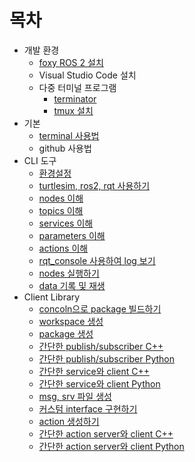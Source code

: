 # 목차
* 개발 환경
  * [foxy ROS 2 설치](https://docs.ros.org/en/foxy/Installation/Ubuntu-Install-Debians.html)
  * Visual Studio Code 설치
  * 다중 터미널 프로그램
    * [terminator](./terminator.md)
    * [tmux 설치](https://seongkyun.github.io/others/2019/01/05/tmux/)
* 기본
  * [terminal 사용법](https://m.hanbit.co.kr/channel/category/category_view.html?cms_code=CMS6390061632)
  * github 사용법
* CLI 도구
  * [환경설정](./환경설정.md)
  * [turtlesim, ros2, rqt 사용하기](./turtlesim_ros2_rqt.md)
  * [nodes 이해](./nodes.md)
  * [topics 이해](./topics.md)
  * [services 이해](./services.md)
  * [parameters 이해](./parameters.md)
  * [actions 이해](./actions.md)
  * [rqt_console 사용하여 log 보기](./usingRqt_console.md)
  * [nodes 실행하기](./launchingNode.md)
  * [data 기록 및 재생](./recordingPlayingBackData.md)
* Client Library
  * [concoln으로 package 빌드하기](./colconToBuildPackage.md)
  * [workspace 생성](./creatingWorkspace.md)
  * [package 생성](./creatingPackage.md)
  * [간단한 publish/subscriber C++](./writingPublisherSubscriber.md)
  * [간단한 publish/subscriber Python](./writingPublisherSubscriberPython.md)
  * [간단한 service와 client C++](./writingServiceClient.md)
  * [간단한 service와 client Python](./writingServiceClientPython.md)
  * [msg, srv 파일 생성](./customMsgSrvFile.md)
  * [커스텀 interface 구현하기](./implementingCustomInterfaces.md)
  * [action 생성하기](./creatingAction.md)
  * [간단한 action server와 client C++](./writingActionServerClient.md)
  * [간단한 action server와 client Python](./writingActionServerClientPython.md)
  

